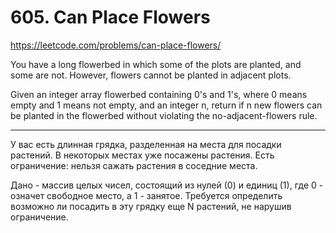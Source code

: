 # 605. Can Place Flowers 
https://leetcode.com/problems/can-place-flowers/

You have a long flowerbed in which some
of the plots are planted, and some are not.
However, flowers cannot be planted in adjacent plots.

Given an integer array flowerbed containing 0's and 1's,
where 0 means empty and 1 means not empty,
and an integer n, return if n new flowers
can be planted in the flowerbed without
violating the no-adjacent-flowers rule.

---

У вас есть длинная грядка, разделенная
на места для посадки растений.
В некоторых местах уже посажены растения.
Есть ограничение: нельзя сажать растения в соседние места.

Дано - массив целых чисел, состоящий из нулей (0) и единиц (1),
где 0 - означет свободное место, а 1 - занятое.
Требуется определить возможно ли посадить в эту грядку
еще N растений, не нарушив ограничение.
